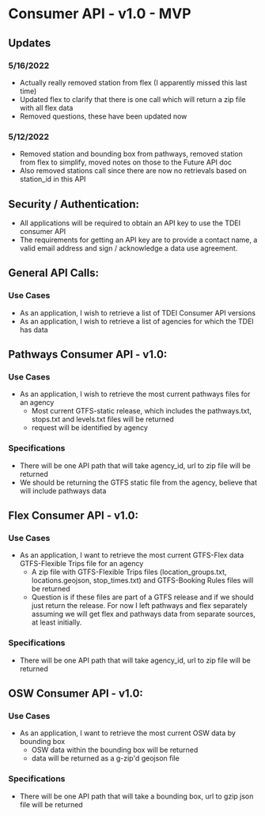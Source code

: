 # Consumer API - v1.0 - MVP 

## Updates
### 5/16/2022
- Actually really removed station from flex (I apparently missed this last time)
- Updated flex to clarify that there is one call which will return a zip file with all flex data
- Removed questions, these have been updated now

### 5/12/2022
- Removed station and bounding box from pathways, removed station from flex to simplify, moved notes on those to the Future API doc
- Also removed stations call since there are now no retrievals based on station_id in this API

## Security / Authentication:
- All applications will be required to obtain an API key to use the TDEI consumer API
- The requirements for getting an API key are to provide a contact name, a valid email address and sign / acknowledge a data use agreement. 

## General API Calls:
### Use Cases
- As an application, I wish to retrieve a list of TDEI Consumer API versions
- As an application, I wish to retrieve a list of agencies for which the TDEI has data

## Pathways Consumer API - v1.0:
### Use Cases
- As an application, I wish to retrieve the most current pathways files for an agency
  - Most current GTFS-static release, which includes the pathways.txt, stops.txt and levels.txt files will be returned
  - request will be identified by agency

### Specifications
- There will be one API path that will take agency_id, url to zip file will be returned
- We should be returning the GTFS static file from the agency, believe that will include pathways data

## Flex Consumer API - v1.0:
### Use Cases
- As an application, I want to retrieve the most current GTFS-Flex data  GTFS-Flexible Trips file for an agency
  - A zip file with GTFS-Flexible Trips files (location_groups.txt, locations.geojson, stop_times.txt) and GTFS-Booking Rules files will be returned
  - Question is if these files are part of a GTFS release and if we should just return the release. For now I left pathways and flex separately assuming we will get flex and pathways data from separate sources, at least initially. 

### Specifications
- There will be one API path that will take agency_id, url to zip file will be returned

## OSW Consumer API - v1.0:
### Use Cases
- As an application, I want to retrieve the most current OSW data by bounding box
  - OSW data within the bounding box will be returned
  - data will be returned as a g-zip'd geojson file

### Specifications
- There will be one API path that will take a bounding box, url to gzip json file will be returned

